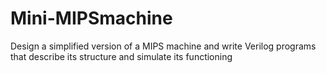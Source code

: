 # Mini-MIPSmachine
Design a simplified version of a MIPS machine and write Verilog programs that describe its structure and simulate its functioning
